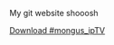 My git website shooosh

<a href="https://589664.github.io/ipTV/mongusTV.m3u"> Download #mongus_ipTV </a>

